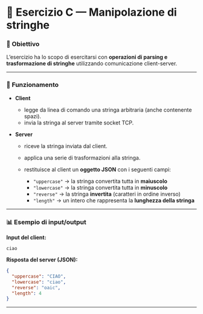 
# 🔹 Esercizio C — Manipolazione di stringhe

### 🎯 Obiettivo

L’esercizio ha lo scopo di esercitarsi con **operazioni di parsing e trasformazione di stringhe** utilizzando comunicazione client-server.

---

### 📌 Funzionamento

* **Client**

  * legge da linea di comando una stringa arbitraria (anche contenente spazi).
  * invia la stringa al server tramite socket TCP.

* **Server**

  * riceve la stringa inviata dal client.
  * applica una serie di trasformazioni alla stringa.
  * restituisce al client un **oggetto JSON** con i seguenti campi:

    * `"uppercase"` → la stringa convertita tutta in **maiuscolo**
    * `"lowercase"` → la stringa convertita tutta in **minuscolo**
    * `"reverse"` → la stringa **invertita** (caratteri in ordine inverso)
    * `"length"` → un intero che rappresenta la **lunghezza della stringa**

---

### 📊 Esempio di input/output

**Input del client:**

```
ciao
```

**Risposta del server (JSON):**

```json
{
  "uppercase": "CIAO",
  "lowercase": "ciao",
  "reverse": "oaic",
  "length": 4
}
```



---

